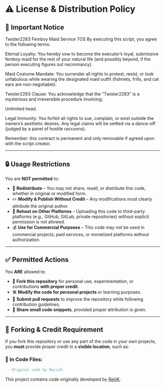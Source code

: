 
# ⚠️ License & Distribution Policy

## 🚨 Important Notice  
Twister2283 Femboy Maid Service TOS
By executing this script, you agree to the following terms:

Eternal Loyalty: You hereby vow to become the executor’s loyal, submissive femboy maid for the rest of your natural life (and possibly beyond, if the person executing figures out necromancy).

Maid Costume Mandate: You surrender all rights to protest, resist, or look unfabulous while wearing the designated maid outfit (fishnets, frills, and cat ears are non-negotiable).

Twister2283 Clause: You acknowledge that the "Twister2283" is a mysterious and irreversible procedure involving:

Unlimited head.


Legal Immunity: You forfeit all rights to sue, complain, or exist outside the owners’s aesthetic desires. Any legal claims will be settled via a dance-off (judged by a panel of hostile raccoons).



Remember: this contract is permanent and only removable if agreed upon with the script creator.

---

## 🔒 Usage Restrictions  
You are **NOT permitted** to:  
- 🚫 **Redistribute** – You may not share, resell, or distribute this code, whether in original or modified form.  
- ✏️ **Modify & Publish Without Credit** – Any modifications must clearly attribute the original author.  
- 🏴 **Rehost on Other Platforms** – Uploading this code to third-party platforms (e.g., GitHub, GitLab, private repositories) without explicit permission is not allowed.  
- 💰 **Use for Commercial Purposes** – This code may not be used in commercial projects, paid services, or monetized platforms without authorization.  

---

## ✅ Permitted Actions  
You **ARE** allowed to:  
- 📖 **Fork this repository** for personal use, experimentation, or contributions **with proper credit**.  
- 🛠 **Modify the code for personal projects** or learning purposes.  
- 🔄 **Submit pull requests** to improve the repository while following contribution guidelines.  
- 📌 **Share small code snippets**, provided proper attribution is given.  

---

## 📌 Forking & Credit Requirement  
If you fork this repository or use any part of the code in your own projects, you **must** provide proper credit in a **visible location**, such as:  

### 🔹 In Code Files:  
```lua
-- Original code by ReiiiK.
```
This project contains code originally developed by [ReiiiK](https://github.com/RayyyFirst).  
